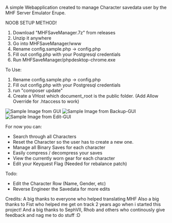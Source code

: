 A simple Webapplication created to manage Character savedata user by the MHF Server Emulator Erupe.

NOOB SETUP METHOD!
1. Download "MHFSaveManager.7z" from releases
2. Unzip it anywhere
3. Go into MHFSaveManager/www
4. Rename config.sample.php -> config.php
5. Fill out config.php with your Postgresql credentials
6. Run MHFSaveManager/phpdesktop-chrome.exe

To Use:
1. Rename config.sample.php -> config.php
2. Fill out config.php with your Postgresql credentials
3. run "composer update"
4. Create a VHost which document_root is the public folder. (Add Allow Override for .htaccess to work)

![Sample Image from GUI](https://imgur.com/I60iLDv.png)
![Sample Image from Backup-GUI](https://i.imgur.com/pALZeKb.png)
![Sample Image from Edit-GUI](https://i.imgur.com/qi7hXVd.png)

For now you can:
* Search through all Characters
* Reset the Character so the user has to create a new one.
* Manage all Binary Saves for each character
* Easily compress / decompress your saves
* View the currently worn gear for each character
* Edit your Keyquest Flag (Needed for rebalance patch)


Todo:
* Edit the Character Row (Name, Gender, etc)
* Reverse Engineer the Savedata for more edits

Credits:
A big thanks to everyone who helped translating MHF
Also a big thanks to Fist who helped me get on track 2 years ago when i started this project!
And a big thanks to SephVII, Rhob and others who continously give feedback and nag me to do stuff :D
